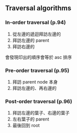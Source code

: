## Traversal algorithms

### In-order traversal (p.94)
1. 從左邊的遞迴拜訪左邊的
2. 拜訪左邊的 parent
3. 拜訪右邊的

會發現印出的順序會等於 asc 排序


### Pre-order traversal (p.95)
1. 拜訪 parent node 本身
2. 拜訪左邊的、再右邊的

### Post-order traversal (p.96)
1. 拜訪左邊的葉子、右邊的葉子
2. 左右葉子的 parent 
3. 最後回到 root